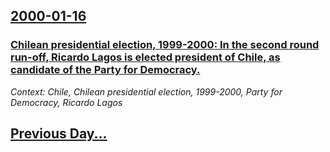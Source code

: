 ## [2000-01-16](/news/2000/01/16/index.md)

### [Chilean presidential election, 1999-2000: In the second round run-off, Ricardo Lagos is elected president of Chile, as candidate of the Party for Democracy.](/news/2000/01/16/chilean-presidential-election-1999-2000-in-the-second-round-run-off-ricardo-lagos-is-elected-president-of-chile-as-candidate-of-the-pa.md)
_Context: Chile, Chilean presidential election, 1999-2000, Party for Democracy, Ricardo Lagos_

## [Previous Day...](/news/2000/01/15/index.md)

